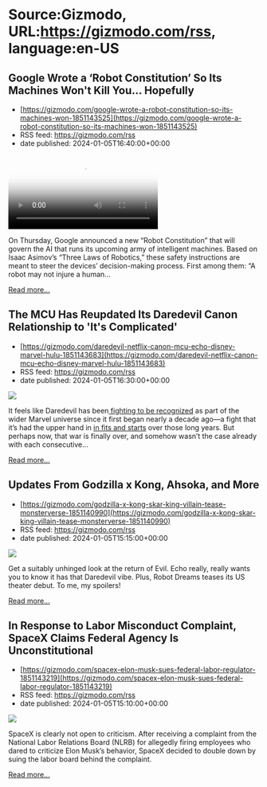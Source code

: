 # Source:Gizmodo, URL:https://gizmodo.com/rss, language:en-US

## Google Wrote a ‘Robot Constitution’ So Its Machines Won't Kill You... Hopefully
 - [https://gizmodo.com/google-wrote-a-robot-constitution-so-its-machines-won-1851143525](https://gizmodo.com/google-wrote-a-robot-constitution-so-its-machines-won-1851143525)
 - RSS feed: https://gizmodo.com/rss
 - date published: 2024-01-05T16:40:00+00:00

<video loop="" poster="https://i.kinja-img.com/image/upload/c_fit,q_80,w_636/89d266c4759078352af725ef9aafc4b7.jpg"><source src="https://i.kinja-img.com/image/upload/c_fit,q_80,w_636/89d266c4759078352af725ef9aafc4b7.mp4" type="video/mp4" /></video><p>On Thursday, Google announced  a new “Robot Constitution” that will govern the AI that runs its upcoming army of intelligent machines. Based on Isaac Asimov’s “Three Laws of Robotics,” these safety instructions are meant to steer the devices’ decision-making process. First among them: “A robot may not injure a human…</p><p><a href="https://gizmodo.com/google-wrote-a-robot-constitution-so-its-machines-won-1851143525">Read more...</a></p>

## The MCU Has Reupdated Its Daredevil Canon Relationship to 'It's Complicated'
 - [https://gizmodo.com/daredevil-netflix-canon-mcu-echo-disney-marvel-hulu-1851143683](https://gizmodo.com/daredevil-netflix-canon-mcu-echo-disney-marvel-hulu-1851143683)
 - RSS feed: https://gizmodo.com/rss
 - date published: 2024-01-05T16:30:00+00:00

<img class="type:primaryImage" src="https://i.kinja-img.com/image/upload/c_fit,q_80,w_636/b6ad9db842b12b22716865791f1583e8.jpg" /><p>It feels like Daredevil has been<a class="sc-1out364-0 dPMosf sc-145m8ut-0 lcFFec js_link" href="https://gizmodo.com/how-the-marvel-cinematic-universe-left-its-tv-side-behi-1825160402"> fighting to be recognized</a> as part of the wider Marvel universe since it first began nearly a decade ago—a fight that it’s had the upper hand in <a class="sc-1out364-0 dPMosf sc-145m8ut-0 lcFFec js_link" href="https://gizmodo.com/she-hulk-episode-8-recap-daredevil-matt-murdock-marvel-1849624827">in fits and starts</a> over those long years. But perhaps now, that war is finally over, and somehow wasn’t the case already with each consecutive…</p><p><a href="https://gizmodo.com/daredevil-netflix-canon-mcu-echo-disney-marvel-hulu-1851143683">Read more...</a></p>

## Updates From Godzilla x Kong, Ahsoka, and More
 - [https://gizmodo.com/godzilla-x-kong-skar-king-villain-tease-monsterverse-1851140990](https://gizmodo.com/godzilla-x-kong-skar-king-villain-tease-monsterverse-1851140990)
 - RSS feed: https://gizmodo.com/rss
 - date published: 2024-01-05T15:15:00+00:00

<img class="type:primaryImage" src="https://i.kinja-img.com/image/upload/c_fit,q_80,w_636/7761380af9865becc27a8db9c0465fd2.png" /><p>Get a suitably unhinged look at the return of Evil. Echo really, really wants you to know it has that Daredevil vibe. Plus, Robot Dreams teases its US theater debut. To me, my spoilers!<br /></p><p><a href="https://gizmodo.com/godzilla-x-kong-skar-king-villain-tease-monsterverse-1851140990">Read more...</a></p>

## In Response to Labor Misconduct Complaint, SpaceX Claims Federal Agency Is Unconstitutional
 - [https://gizmodo.com/spacex-elon-musk-sues-federal-labor-regulator-1851143219](https://gizmodo.com/spacex-elon-musk-sues-federal-labor-regulator-1851143219)
 - RSS feed: https://gizmodo.com/rss
 - date published: 2024-01-05T15:10:00+00:00

<img class="type:primaryImage" src="https://i.kinja-img.com/image/upload/c_fit,q_80,w_636/ab3e72c3af0143a3ce5bca2df560d990.jpg" /><p>SpaceX is clearly not open to criticism. After receiving a complaint from the National Labor Relations Board (NLRB) for allegedly firing employees who dared to criticize Elon Musk’s behavior, SpaceX decided to double down by suing the labor board behind the complaint.</p><p><a href="https://gizmodo.com/spacex-elon-musk-sues-federal-labor-regulator-1851143219">Read more...</a></p>

